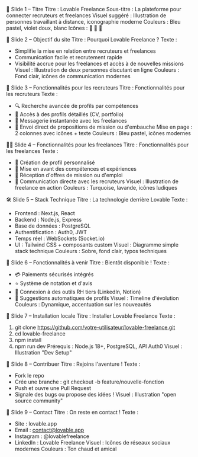🧩 Slide 1 – Titre
Titre : Lovable Freelance
Sous-titre : La plateforme pour connecter recruteurs et freelances
Visuel suggéré : Illustration de personnes travaillant à distance, iconographie moderne
Couleurs : Bleu pastel, violet doux, blanc
Icônes : 📁 💼 🤝

🚀 Slide 2 – Objectif du site
Titre : Pourquoi Lovable Freelance ?
Texte :
- Simplifie la mise en relation entre recruteurs et freelances
- Communication facile et recrutement rapide
- Visibilité accrue pour les freelances et accès à de nouvelles missions
Visuel : Illustration de deux personnes discutant en ligne
Couleurs : Fond clair, icônes de communication modernes

👤 Slide 3 – Fonctionnalités pour les recruteurs
Titre : Fonctionnalités pour les recruteurs
Texte :
- 🔍 Recherche avancée de profils par compétences
- 📁 Accès à des profils détaillés (CV, portfolio)
- 💬 Messagerie instantanée avec les freelances
- 📩 Envoi direct de propositions de mission ou d'embauche
Mise en page : 2 colonnes avec icônes + texte
Couleurs : Bleu pastel, icônes modernes

🧑‍💻 Slide 4 – Fonctionnalités pour les freelances
Titre : Fonctionnalités pour les freelances
Texte :
- 👤 Création de profil personnalisé
- 🧐 Mise en avant des compétences et expériences
- 📨 Réception d'offres de mission ou d'emploi
- 💬 Communication directe avec les recruteurs
Visuel : Illustration de freelance en action
Couleurs : Turquoise, lavande, icônes ludiques

🛠️ Slide 5 – Stack Technique
Titre : La technologie derrière Lovable
Texte :
- Frontend : Next.js, React
- Backend : Node.js, Express
- Base de données : PostgreSQL
- Authentification : Auth0, JWT
- Temps réel : WebSockets (Socket.io)
- UI : Tailwind CSS + composants custom
Visuel : Diagramme simple stack technique
Couleurs : Sobre, fond clair, typos techniques

📌 Slide 6 – Fonctionnalités à venir
Titre : Bientôt disponible !
Texte :
- 💳 Paiements sécurisés intégrés
- ⭐ Système de notation et d'avis
- 🔗 Connexion à des outils RH tiers (LinkedIn, Notion)
- 🤖 Suggestions automatiques de profils
Visuel : Timeline d'évolution
Couleurs : Dynamique, accentuation sur les nouveautés

🧳️ Slide 7 – Installation locale
Titre : Installer Lovable Freelance
Texte :
1. git clone https://github.com/votre-utilisateur/lovable-freelance.git
2. cd lovable-freelance
3. npm install
4. npm run dev
Prérequis : Node.js 18+, PostgreSQL, API Auth0
Visuel : Illustration "Dev Setup"

🤝 Slide 8 – Contribuer
Titre : Rejoins l'aventure !
Texte :
- Fork le repo
- Crée une branche : git checkout -b feature/nouvelle-fonction
- Push et ouvre une Pull Request
- Signale des bugs ou propose des idées !
Visuel : Illustration "open source community"

📢 Slide 9 – Contact
Titre : On reste en contact !
Texte :
- Site : lovable.app
- Email : contact@lovable.app
- Instagram : @lovablefreelance
- LinkedIn : Lovable Freelance
Visuel : Icônes de réseaux sociaux modernes
Couleurs : Ton chaud et amical

